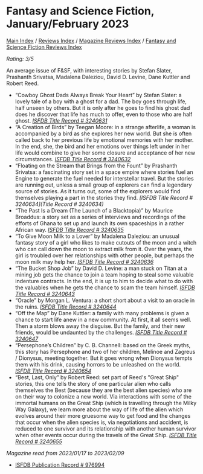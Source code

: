 # Fantasy and Science Fiction, January/February 2023

[Main Index](../../../README.md) / [Reviews Index](../../README.md) / [Magazine Reviews Index](../README.md) / [Fantasy and Science Fiction Reviews Index](README.md)

*Rating: 3/5*

An average issue of F&SF, with interesting stories by Stefan Slater, Prashanth Srivatsa, Madalena Daleziou, David D. Levine, Dane Kuttler and Robert Reed.

- “Cowboy Ghost Dads Always Break Your Heart” by Stefan Slater: a lovely tale of a boy with a ghost for a dad. The boy goes through life, half unseen by others. But it is only after he goes to find his ghost dad does he discover that life has much to offer, even to those who are half ghost. *[ISFDB Title Record # 3240631](https://www.isfdb.org/cgi-bin/title.cgi?3240631)*
- “A Creation of Birds” by Teegan Moore: in a strange afterlife, a woman is accompanied by a bird as she explores her new world. But she is often called back to her previous life by emotional memories with her mother. In the end, she, the bird and her emotions over things left under in her life would combine to give her some closure and acceptance of her new circumstances. *[ISFDB Title Record # 3240632](https://www.isfdb.org/cgi-bin/title.cgi?3240632)*
- “Floating on the Stream that Brings from the Fount” by Prashanth Srivatsa: a fascinating story set in a space empire where stories fuel an Engine to generate the fuel needed for interstellar travel. But the stories are running out, unless a small group of explorers can find a legendary source of stories. As it turns out, some of the explorers would find themselves playing a part in the stories they find. *[ISFDB Title Record # 3240634](Title Record # 3240634)*
- “The Past Is a Dream (The Launch of a Blacktopia)” by Maurice Broaddus: a story set as a series of interviews and recordings of the efforts of Ghana to set up and launch its own spaceships in a rather African way. *[ISFDB Title Record # 3240635](https://www.isfdb.org/cgi-bin/title.cgi?3240635)*
- “To Give Moon Milk to a Lover” by Madalena Daleziou: an unusual fantasy story of a girl who likes to make cutouts of the moon and a witch who can call down the moon to extract milk from it. Over the years, the girl is troubled over her relationships with other people, but perhaps the moon milk may help her. *[ISFDB Title Record # 3240636](https://www.isfdb.org/cgi-bin/title.cgi?3240636)*
- “The Bucket Shop Job” by David D. Levine: a man stuck on Titan at a mining job gets the chance to join a team hoping to steal some valuable indenture contracts. In the end, it is up to him to decide what to do with the valuables when he gets the chance to scam the team himself. *[ISFDB Title Record # 3240643](https://www.isfdb.org/cgi-bin/title.cgi?3240643)*
- “Oracle” by Morgan L. Ventura: a short short about a visit to an oracle in the ruins. *[ISFDB Title Record # 3240644](https://www.isfdb.org/cgi-bin/title.cgi?3240644)*
- “Off the Map” by Dane Kuttler: a family with many problems is given a chance to start life anew in a new community. At first, it all seems well. Then a storm blows away the disguise. But the family, and their new friends, would be undaunted by the challenges. *[ISFDB Title Record # 3240647](https://www.isfdb.org/cgi-bin/title.cgi?3240647)*
- “Persephone’s Children” by C. B. Channell: based on the Greek myths, this story has Persephone and two of her children, Melinoe and Zagreus / Dionysus, meeting together. But it goes wrong when Dionysus tempts them with his drink, causing horrors to be unleashed on the world. *[ISFDB Title Record # 3240654](https://www.isfdb.org/cgi-bin/title.cgi?3240654)*
- “Best, Last, Only” by Robert Reed: set part of Reed's "Great Ship" stories, this one tells the story of one particular alien who calls themselves the Best (because they are the best alien species) who are on their way to colonize a new world. Via interactions with some of the immortal humans on the Great Ship (which is travelling through the Milky Way Galaxy), we learn more about the way of life of the alien which evolves around their more gruesome way to get food and the changes that occur when the alien species is, via negotiations and accident, is reduced to one survivor and its relationship with another human survivor when other events occur during the travels of the Great Ship. *[ISFDB Title Record # 3240655](https://www.isfdb.org/cgi-bin/title.cgi?3240655)*

*Magazine read from 2023/01/17 to 2023/02/09*

- [ISFDB Publication Record # 976994](https://www.isfdb.org/cgi-bin/pl.cgi?976994)
